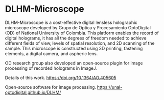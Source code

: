 # DLHM-Microscope

DLHM-Microscope is a cost-effective digital lensless holographic microscope developed by Grupo de Optica y Procesamiento OptoDigital (OD) of National University of Colombia. This platform enables the record of digital holograms, it has all the degrees of freedom needed to achieve different fields of view, levels of spatial resolution, and 2D scanning of the sample. This microscope is constructed using 3D printing, fastening elements, a digital camera, and aspheric lens. 

OD research group also developed an open-source plugin for image processing of recorded holograms in ImageJ.

Details of this work. https://doi.org/10.1364/AO.405605

Open-source software for image processing. https://unal-optodigital.github.io/DLHM/
